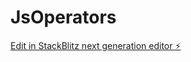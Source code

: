 # JsOperators

[Edit in StackBlitz next generation editor ⚡️](https://stackblitz.com/~/github.com/SurendherD/JsOperators)